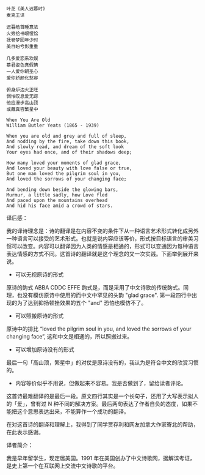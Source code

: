 ```
叶芝《美人迟暮时》
麦克王译

迟暮皓首睡意浓
火旁拾书眼惺忪
抚卷梦回年少时
美目盼兮影重重

几多爱恋系欢娱
慕君姿色真假情
一人爱你朝圣心
爱你娇颜化愁容

俯身炉边火正旺
惆怅叹息爱无踪
他应漫步高山顶
或藏真容繁星中

When You Are Old
William Butler Yeats (1865 - 1939)

When you are old and grey and full of sleep,
And nodding by the fire, take down this book,
And slowly read, and dream of the soft look
Your eyes had once, and of their shadows deep;

How many loved your moments of glad grace,
And loved your beauty with love false or true,
But one man loved the pilgrim soul in you,
And loved the sorrows of your changing face;

And bending down beside the glowing bars,
Murmur, a little sadly, how Love fled
And paced upon the mountains overhead
And hid his face amid a crowd of stars.
```

译后感：

我的译诗理念是：诗的翻译是在内容不变的条件下从一种语言艺术形式转化成另外一种语言可以接受的艺术形式。也就是说内容应该等价，形式按目标语言的审美习惯可以改变。内容可以翻译因为人类的情感是相通的，形式可以变通因为每种语言表达情感的方式不同。这首诗的翻译就是这个理念的又一次实践。下面举例展开来说。

* 可以无视原诗的形式

原诗的韵式 ABBA CDDC EFFE 韵式是，而是采用了中文诗歌的传统韵式。同理，也没有模仿原诗中使用的而中文中罕见的头韵 "glad grace". 第一段四行中出现的为了达到抑扬顿挫效果的五个 "and" 恐怕也模仿不了。

* 可以照搬原诗的形式

原诗中的排比 “loved the pilgrim soul in you, and loved the sorrows of your changing face”, 这和中文是相通的，所以照搬过来。

* 可以增加原诗没有的形式
 
最后一句「高山顶，繁星中」的对仗是原诗没有的，我认为是符合中文的欣赏习惯的。

* 内容等价似乎不用说，但做起来不容易。我是否做到了，留给读者评论。

这首诗最难翻译的是最后一段。原文四行其实是一个长句子，还用了大写表示拟人的「爱」，曾有过 N 种不同的解决方案。最后两句表达了作者自负的态度，如果不能把这个意思表达出来，不能算作一个成功的翻译。

在对这首诗的翻译和理解上，我得到了同学贾存利和网友加拿大作家寄北的帮助，在此表示感谢。

[comment]: #  (还有就是几乎每首诗都有一些原诗语言修辞需要的「衬词」，这些词并没有什么微言大义，可以灵活处理。比如 overhead 不一定非得翻译成「头顶」，因为上一句是 fled, 作者不可能用 cloud, 而「云端」在中文中可能意境更好，表达的也是很高的意思。)

译者简介：

我是早年留学生，现定居美国。1991 年在美国创办了中文诗歌网，据解滨考证，是史上第一个在互联网上交流中文诗歌的平台。
